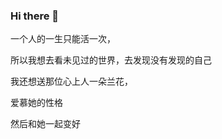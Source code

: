 ### Hi there 👋

<!--
**htzs2050/htzs2050** is a ✨ _special_ ✨ repository because its `README.md` (this file) appears on your GitHub profile.

Here are some ideas to get you started:

- 🔭 I’m currently working on ...
- 🌱 I’m currently learning ...
- 👯 I’m looking to collaborate on ...
- 🤔 I’m looking for help with ...
- 💬 Ask me about ...
- 📫 How to reach me: ...
- 😄 Pronouns: ...
- ⚡ Fun fact: ...
-->
一个人的一生只能活一次，

所以我想去看未见过的世界，去发现没有发现的自己

我还想送那位心上人一朵兰花，

爱慕她的性格

然后和她一起变好
